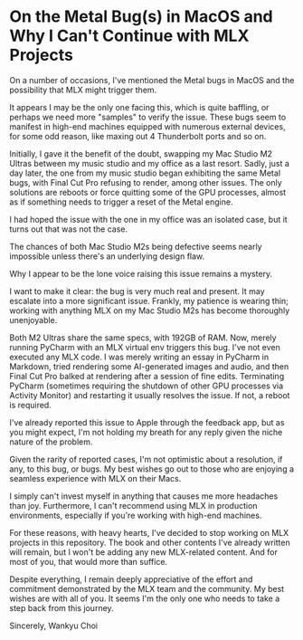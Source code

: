# On the Metal Bug(s) in MacOS and Why I Can't Continue with MLX Projects

On a number of occasions, I've mentioned the Metal bugs in MacOS and the possibility that MLX might trigger them.  

It appears I may be the only one facing this, which is quite baffling, or perhaps we need more "samples" to verify the issue. These bugs seem to manifest in high-end machines equipped with numerous external devices, for some odd reason, like maxing out 4 Thunderbolt ports and so on.

Initially, I gave it the benefit of the doubt, swapping my Mac Studio M2 Ultras between my music studio and my office as a last resort. Sadly, just a day later, the one from my music studio began exhibiting the same Metal bugs, with Final Cut Pro refusing to render, among other issues. The only solutions are reboots or force quitting some of the GPU processes, almost as if something needs to trigger a reset of the Metal engine.

I had hoped the issue with the one in my office was an isolated case, but it turns out that was not the case.

The chances of both Mac Studio M2s being defective seems nearly impossible unless there's an underlying design flaw.

Why I appear to be the lone voice raising this issue remains a mystery.

I want to make it clear: the bug is very much real and present. It may escalate into a more significant issue. Frankly, my patience is wearing thin; working with anything MLX on my Mac Studio M2s has become thoroughly unenjoyable.

Both M2 Ultras share the same specs, with 192GB of RAM. Now, merely running PyCharm with an MLX virtual env triggers this bug. I've not even executed any MLX code. I was merely writing an essay in PyCharm in Markdown, tried rendering some AI-generated images and audio, and then Final Cut Pro balked at rendering after a session of fine edits. Terminating PyCharm (sometimes requiring the shutdown of other GPU processes via Activity Monitor) and restarting it usually resolves the issue. If not, a reboot is required.

I've already reported this issue to Apple through the feedback app, but as you might expect, I'm not holding my breath for any reply given the niche nature of the problem.

Given the rarity of reported cases, I'm not optimistic about a resolution, if any, to this bug, or bugs. My best wishes go out to those who are enjoying a seamless experience with MLX on their Macs. 

I simply can't invest myself in anything that causes me more headaches than joy. Furthermore, I can't recommend using MLX in production environments, especially if you're working with high-end machines. 

For these reasons, with heavy hearts, I've decided to stop working on MLX projects in this repository. The book and other contents I've already written will remain, but I won't be adding any new MLX-related content. And for most of you, that would more than suffice.

Despite everything, I remain deeply appreciative of the effort and commitment demonstrated by the MLX team and the community. My best wishes are with all of you. It seems I'm the only one who needs to take a step back from this journey. 

Sincerely, 
Wankyu Choi